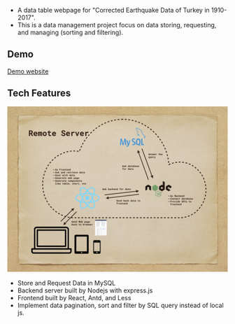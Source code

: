 - A data table webpage for "Corrected Earthquake Data of Turkey in 1910-2017".
- This is a data management project focus on data storing, requesting, and managing (sorting and filtering).

## Demo
[Demo website](http://www.markduan.tech/earthquake/)

## Tech Features
![](./resources/workflow/workflow.001.jpeg)
- Store and Request Data in MySQL
- Backend server built by Nodejs with express.js
- Frontend built by React, Antd, and Less
- Implement data pagination, sort and filter by SQL query instead of local js.
